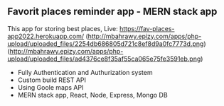 ## Favorit places reminder app - MERN stack app
This app for storing best places, Live: https://fav-places-app2022.herokuapp.com/
(http://mbahrawy.epizy.com/apps/php-upload/uploaded_files/2254db686805d721c8ef8d9a0fc7773d.png)
(http://mbahrawy.epizy.com/apps/php-upload/uploaded_files/ad4376ce8f35af55ca065e75fe3591eb.png)

- Fully Authentication and Authurization system
- Custom build REST API
- Using Goole maps API
- MERN stack app, React, Node, Express, Mongo DB
